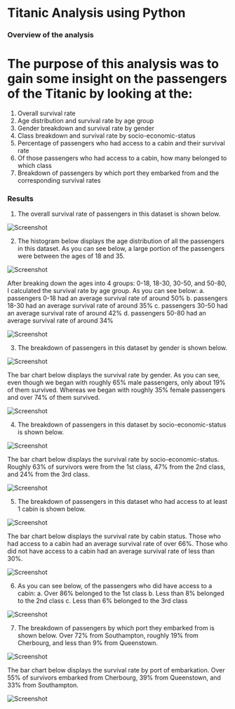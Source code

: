 # Titanic Analysis using Python

### Overview of the analysis

# The purpose of this analysis was to gain some insight on the passengers of the Titanic by looking at the:

1. Overall survival rate
2. Age distribution and survival rate by age group
3. Gender breakdown and survival rate by gender
4. Class breakdown and survival rate by socio-economic-status
5. Percentage of passengers who had access to a cabin and their survival rate
6. Of those passengers who had access to a cabin, how many belonged to which class
7. Breakdown of passengers by which port they embarked from and the corresponding survival rates

### Results

1. The overall survival rate of passengers in this dataset is shown below.

![Screenshot](Images/Image_1.PNG)

2. The histogram below displays the age distribution of all the passengers in this dataset. As you can see below, a large portion of the passengers were between the ages of 18 and 35.

![Screenshot](Images/Image_2.PNG)

After breaking down the ages into 4 groups: 0-18, 18-30, 30-50, and 50-80, I calculated the survival rate by age group. As you can see below:
a. passengers 0-18 had an average survival rate of around 50%
b. passengers 18-30 had an average survival rate of around 35%
c. passengers 30-50 had an average survival rate of around 42%
d. passengers 50-80 had an average survival rate of around 34%

![Screenshot](Images/Image_3.PNG)

3. The breakdown of passengers in this dataset by gender is shown below.

![Screenshot](Images/Image_4.PNG)

The bar chart below displays the survival rate by gender. As you can see, even though we began with roughly 65% male passengers, only about 19% of them survived. Whereas we began with roughly 35% female passengers and over 74% of them survived.

![Screenshot](Images/Image_5.PNG)

4. The breakdown of passengers in this dataset by socio-economic-status is shown below.

![Screenshot](Images/Image_6.PNG)

The bar chart below displays the survival rate by socio-economic-status. Roughly 63% of survivors were from the 1st class, 47% from the 2nd class, and 24% from the 3rd class.

![Screenshot](Images/Image_7.PNG)

5. The breakdown of passengers in this dataset who had access to at least 1 cabin is shown below.

![Screenshot](Images/Image_8.PNG)

The bar chart below displays the survival rate by cabin status. Those who had access to a cabin had an average survival rate of over 66%. Those who did not have access to a cabin had an average survival rate of less than 30%.

![Screenshot](Images/Image_9.PNG)

6. As you can see below, of the passengers who did have access to a cabin:
a. Over 86% belonged to the 1st class
b. Less than 8% belonged to the 2nd class
c. Less than 6% belonged to the 3rd class

![Screenshot](Images/Image_10.PNG)

7. The breakdown of passengers by which port they embarked from is shown below. Over 72% from Southampton, roughly 19% from Cherbourg, and less than 9% from Queenstown.

![Screenshot](Images/Image_11.PNG)

The bar chart below displays the survival rate by port of embarkation. Over 55% of survivors embarked from Cherbourg, 39% from Queenstown, and 33% from Southampton.

![Screenshot](Images/Image_12.PNG)